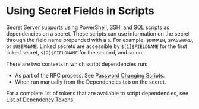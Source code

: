 [title]: # (Using Secret Fields in Scripts)
[tags]: # (REST API,API,Scripting,PowerShell,secret fields,dependency tokens)
[priority]: # (1000)

# Using Secret Fields in Scripts

Secret Server supports using PowerShell, SSH, and SQL scripts as dependencies on a secret. These scripts can use information on the secret through the field name prepended with a `$`.  For example, `$DOMAIN`, `$PASSWORD`, or `$USERNAME`. Linked secrets are accessible by `$[1]$FIELDNAME` for the first linked secret, `$[2]$FIELDNAME` for the second, and so on.

There are two contexts in which script dependencies run:

- As part of the RPC process. See [Password Changing Scripts](../../remote-password-changing/custom-password-changers/password-changing-scripts/index.md).
- When run manually from the Dependencies tab on the secret.

For a complete list of tokens that are available to script dependencies, see [List of Dependency Tokens](../dependency-tokens/index.md).